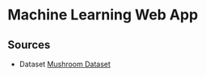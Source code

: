 # Machine Learning Web App
## Sources
- Dataset [Mushroom Dataset](http://archive.ics.uci.edu/ml/datasets/Mushroom?ref=datanews.io)
    

